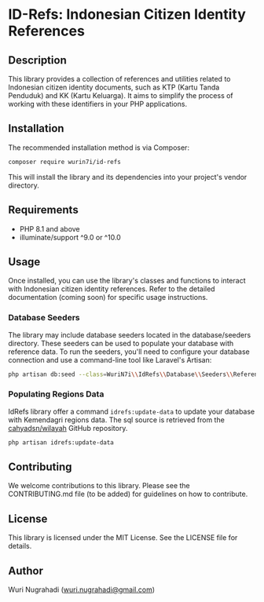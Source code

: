 # ID-Refs: Indonesian Citizen Identity References

## Description

This library provides a collection of references and utilities related to Indonesian citizen identity documents, such as KTP (Kartu Tanda Penduduk) and KK (Kartu Keluarga). It aims to simplify the process of working with these identifiers in your PHP applications.

## Installation

The recommended installation method is via Composer:
```bash
composer require wurin7i/id-refs
```

This will install the library and its dependencies into your project's vendor directory.

## Requirements

- PHP 8.1 and above
- illuminate/support ^9.0 or ^10.0

## Usage

Once installed, you can use the library's classes and functions to interact with Indonesian citizen identity references. Refer to the detailed documentation (coming soon) for specific usage instructions.

### Database Seeders

The library may include database seeders located in the database/seeders directory. These seeders can be used to populate your database with reference data. To run the seeders, you'll need to configure your database connection and use a command-line tool like Laravel's Artisan:

```bash
php artisan db:seed --class=WuriN7i\\IdRefs\\Database\\Seeders\\ReferenceDataSeeder
```

### Populating Regions Data

IdRefs library offer a command `idrefs:update-data` to update your database with Kemendagri regions data. The sql source is retrieved from the [cahyadsn/wilayah](https://github.com/cahyadsn/wilayah) GitHub repository.

```bash
php artisan idrefs:update-data
```

## Contributing

We welcome contributions to this library. Please see the CONTRIBUTING.md file (to be added) for guidelines on how to contribute.

## License

This library is licensed under the MIT License. See the LICENSE file for details.

## Author

Wuri Nugrahadi (wuri.nugrahadi@gmail.com)